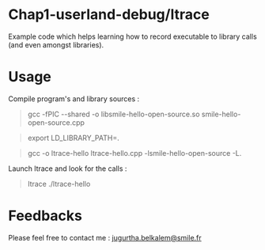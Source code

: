 ﻿# Chap1-userland-debug/ltrace
Example code which helps learning how to record executable to library calls (and even amongst libraries).  

# Usage

Compile program's and library sources : 
> gcc -fPIC --shared -o  libsmile-hello-open-source.so smile-hello-open-source.cpp

> export LD_LIBRARY_PATH=.

> gcc -o ltrace-hello ltrace-hello.cpp -lsmile-hello-open-source -L.

Launch ltrace and look for the calls :
> ltrace ./ltrace-hello

# Feedbacks
Please feel free to contact me : <jugurtha.belkalem@smile.fr>
